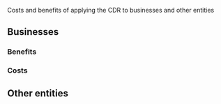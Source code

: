Costs and benefits of applying the CDR to businesses and other entities


## Businesses

### Benefits

### Costs


## Other entities
